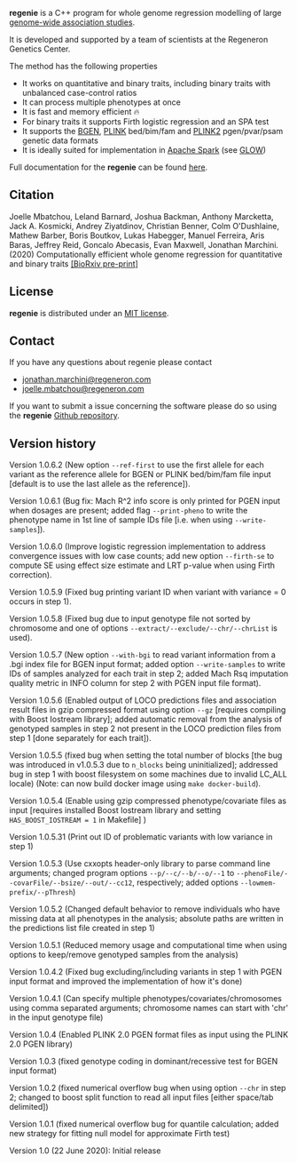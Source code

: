 **regenie** is a C++ program for whole genome regression modelling of large [genome-wide association studies](https://en.wikipedia.org/wiki/Genome-wide_association_study).

It is developed and supported by a team of scientists at the Regeneron Genetics Center.

The method has the following properties

- It works on quantitative and binary traits, including binary traits with unbalanced case-control ratios
- It can process multiple phenotypes at once
- It is fast and memory efficient 🔥
- For binary traits it supports Firth logistic regression and an SPA test
- It supports the [BGEN](https://www.well.ox.ac.uk/~gav/bgen_format/), [PLINK](https://www.cog-genomics.org/plink/1.9/formats#bed) bed/bim/fam and [PLINK2](https://www.cog-genomics.org/plink/2.0/formats#pgen) pgen/pvar/psam genetic data formats
- It is ideally suited for implementation in [Apache Spark](https://spark.apache.org/) (see [GLOW](https://projectglow.io/))

Full documentation for the **regenie** can be found [here](https://rgcgithub.github.io/regenie/).

## Citation 
Joelle Mbatchou, Leland Barnard, Joshua Backman, Anthony Marcketta, Jack A. Kosmicki, Andrey Ziyatdinov, Christian Benner, Colm O'Dushlaine, Mathew Barber, Boris Boutkov, Lukas Habegger, Manuel Ferreira, Aris Baras, Jeffrey Reid, Goncalo Abecasis, Evan Maxwell, Jonathan Marchini. (2020) Computationally efficient whole genome regression for quantitative and binary traits [[BioRxiv pre-print]](https://www.biorxiv.org/content/10.1101/2020.06.19.162354v1)

## License

**regenie** is distributed under an [MIT license](https://github.com/rgcgithub/regenie/blob/master/LICENSE).

## Contact
If you have any questions about regenie please contact

- <jonathan.marchini@regeneron.com>
- <joelle.mbatchou@regeneron.com>

If you want to submit a issue concerning the software please do so
using the **regenie** [Github repository](https://github.com/rgcgithub/regenie/issues).


## Version history
Version 1.0.6.2 (New option `--ref-first` to use the first allele for each variant as the reference allele for BGEN or PLINK bed/bim/fam file input [default is to use the last allele as the reference]).

Version 1.0.6.1 (Bug fix: Mach R^2 info score is only printed for PGEN input when dosages are present; added flag `--print-pheno` to write the phenotype name in 1st line of sample IDs file [i.e. when using `--write-samples`]).

Version 1.0.6.0 (Improve logistic regression implementation to address convergence issues with low case counts; add new option `--firth-se` to compute SE using effect size estimate and LRT p-value when using Firth correction).

Version 1.0.5.9 (Fixed bug printing variant ID  when variant with variance = 0 occurs in step 1).

Version 1.0.5.8 (Fixed bug due to input genotype file not sorted by chromosome and one of options `--extract/--exclude/--chr/--chrList` is used).

Version 1.0.5.7 (New option `--with-bgi` to read variant information from a .bgi index file for BGEN input format; added option `--write-samples` to write IDs of samples analyzed for each trait in step 2; added Mach Rsq imputation quality metric in INFO column for step 2 with PGEN input file format).

Version 1.0.5.6 (Enabled output of LOCO predictions files and association result files in gzip compressed format using option `--gz` [requires compiling with Boost Iostream library]; added automatic removal from the analysis of genotyped samples in step 2 not present in the LOCO prediction files from step 1 [done separately for each trait]).

Version 1.0.5.5 (fixed bug when setting the total number of blocks [the bug was introduced in v1.0.5.3 due to `n_blocks` being uninitialized]; addressed bug in step 1 with boost filesystem on some machines due to invalid LC_ALL locale) (Note: can now build docker image using `make docker-build`).

Version 1.0.5.4 (Enable using gzip compressed phenotype/covariate files as input [requires installed Boost Iostream library and setting `HAS_BOOST_IOSTREAM = 1` in Makefile] )

Version 1.0.5.31 (Print out ID of problematic variants with low variance in step 1)

Version 1.0.5.3 (Use cxxopts header-only library to parse command line arguments; changed program options `--p/--c/--b/--o/--1` to `--phenoFile/--covarFile/--bsize/--out/--cc12`, respectively; added options `--lowmem-prefix/--pThresh`)

Version 1.0.5.2 (Changed default behavior to remove individuals who have missing data at all phenotypes in the analysis; absolute paths are written in the predictions list file created in step 1)

Version 1.0.5.1 (Reduced memory usage and computational time when using options to keep/remove genotyped samples from the analysis)

Version 1.0.4.2 (Fixed bug excluding/including variants in step 1 with PGEN input format and improved the implementation of how it's done)

Version 1.0.4.1 (Can specify multiple phenotypes/covariates/chromosomes using comma separated arguments; chromosome names can start with 'chr' in the input genotype file)

Version 1.0.4 (Enabled PLINK 2.0 PGEN format files as input using the PLINK 2.0 PGEN library)

Version 1.0.3 (fixed genotype coding in dominant/recessive test for BGEN input format)

Version 1.0.2 (fixed numerical overflow bug when using option `--chr` in step 2; changed to boost split function to read all input files [either space/tab delimited])

Version 1.0.1 (fixed numerical overflow bug for quantile calculation; added new strategy for fitting null model for approximate Firth test) 

Version 1.0 (22 June 2020): Initial release



